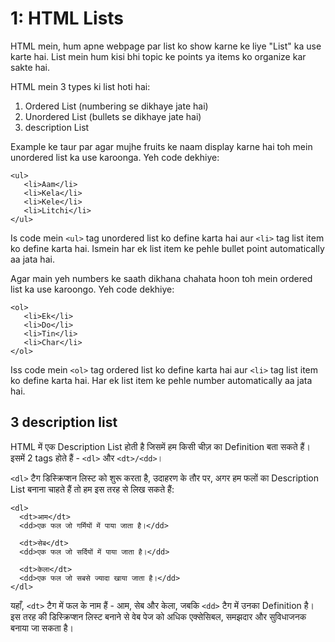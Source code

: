 # 1: HTML Lists
HTML mein, hum apne webpage par list ko show karne ke liye "List" ka use karte hai. List mein hum kisi bhi topic ke points ya items ko organize kar sakte hai.

HTML mein 3 types ki list hoti hai: 
1. Ordered List (numbering se dikhaye jate hai)
2. Unordered List (bullets se dikhaye jate hai)
3. description List

Example ke taur par agar mujhe fruits ke naam display karne hai toh mein unordered list ka use karoonga. Yeh code dekhiye:

```
<ul>
   <li>Aam</li>
   <li>Kela</li>
   <li>Kele</li>
   <li>Litchi</li>
</ul>
```

Is code mein `<ul>` tag unordered list ko define karta hai aur `<li>` tag list item ko define karta hai. Ismein har ek list item ke pehle bullet point 
automatically aa jata hai.

Agar main yeh numbers ke saath dikhana chahata hoon toh mein ordered list ka use karoongo. Yeh code dekhiye:

```
<ol>
   <li>Ek</li>
   <li>Do</li>
   <li>Tin</li>
   <li>Char</li>
</ol>
```

Iss code mein `<ol>` tag ordered list ko define karta hai aur `<li>` tag list item ko define karta hai. Har ek list item ke pehle number automatically aa jata hai.


## 3 description list

HTML में एक Description List होती है जिसमें हम किसी चीज़ का Definition बता सकते हैं। इसमें 2 tags होते हैं - `<dl>` और `<dt>/<dd>`।

`<dl>` टैग डिस्क्रिप्शन लिस्ट को शुरू करता है, उदाहरण के तौर पर, अगर हम फलों का Description List बनाना चाहते हैं 
तो हम इस तरह से लिख सकते हैं:

```
<dl>
  <dt>आम</dt>
  <dd>एक फल जो गर्मियों में पाया जाता है।</dd>
  
  <dt>सेब</dt>
  <dd>एक फल जो सर्दियों में पाया जाता है।</dd>
  
  <dt>केला</dt>
  <dd>एक फल जो सबसे ज्यादा खाया जाता है।</dd>
</dl>
```

यहाँ, `<dt>` टैग में फल के नाम हैं - आम, सेब और केला, जबकि `<dd>` टैग में उनका Definition है। इस तरह की डिस्क्रिप्शन लिस्ट बनाने से वेब पेज को अधिक एक्सेसिबल, समझदार और सुविधाजनक 
बनाया जा सकता है।
